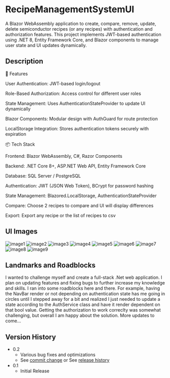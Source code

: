 # RecipeManagementSystemUI

A Blazor WebAssembly application to create, compare, remove, update, delete semiconductor recipes (or any recipes) with authentication and authorization features. This project implements JWT-based authentication using .NET 8, Entity Framework Core, and Blazor components to manage user state and UI updates dynamically.

## Description

🚀 Features

User Authentication: JWT-based login/logout

Role-Based Authorization: Access control for different user roles

State Management: Uses AuthenticationStateProvider to update UI dynamically

Blazor Components: Modular design with AuthGuard for route protection

LocalStorage Integration: Stores authentication tokens securely with expiration

📦 Tech Stack

Frontend: Blazor WebAssembly, C#, Razor Components

Backend: .NET Core 8+, ASP.NET Web API, Entity Framework Core

Database: SQL Server / PostgreSQL

Authentication: JWT (JSON Web Token), BCrypt for password hashing

State Management: Blazored.LocalStorage, AuthenticationStateProvider

Compare: Choose 2 recipes to compare and UI will display differences

Export: Export any recipe or the list of recipes to csv

## UI Images
![image1](https://github.com/user-attachments/assets/c4da44c6-bd51-4879-a970-34838314927e)
![image2](https://github.com/user-attachments/assets/8b23ae2b-774c-41c6-bc91-af4c05c65f11)
![image3](https://github.com/user-attachments/assets/c5c3d7d4-c775-43a6-93c9-c3fe9db28167)
![image4](https://github.com/user-attachments/assets/df5807ec-16df-4833-abd2-09617a485d58)
![image5](https://github.com/user-attachments/assets/534eee10-b8f6-4e6d-9f2f-9f2adb6383c5)
![image6](https://github.com/user-attachments/assets/f250e8fb-73bc-4de7-a3b7-4c3645bdc0de)
![image7](https://github.com/user-attachments/assets/eced7b63-1bf1-4336-a24a-692b3599ef24)
![image8](https://github.com/user-attachments/assets/3c4c1a46-218d-49b3-af53-38044aca4cf2)
![image9](https://github.com/user-attachments/assets/4e13994a-2bfa-46e0-9986-0af647e98409)



## Landmarks and Roadblocks
I wanted to challenge myself and create a full-stack .Net web application. I plan on updating features and fixing bugs to further increase my knowledge and skills. I ran into some roadblocks here and there. For example, having the NavBar render or not depending on authentication state has me going in circles until I stepped away for a bit and realized I just needed to update a state according to the AuthService class and have it render dependent on that bool value. Getting the authorization to work correclty was somewhat challenging, but overall I am happy about the solution.
More updates to come...

## Version History

* 0.2
    * Various bug fixes and optimizations
    * See [commit change]() or See [release history]()
* 0.1
    * Initial Release
